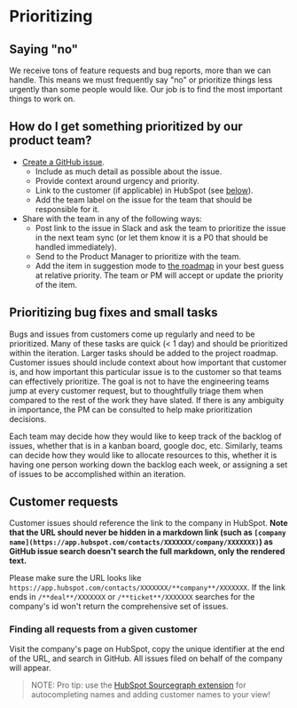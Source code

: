 # Prioritizing

## Saying "no"

We receive tons of feature requests and bug reports, more than we can handle. This means we must frequently say "no" or prioritize things less urgently than some people would like. Our job is to find the most important things to work on.

## How do I get something prioritized by our product team?

- [Create a GitHub issue](https://github.com/sourcegraph/sourcegraph/issues/new/choose).
  - Include as much detail as possible about the issue.
  - Provide context around urgency and priority.
  - Link to the customer (if applicable) in HubSpot (see [below](#customer-requests)).
  - Add the team label on the issue for the team that should be responsible for it.
- Share with the team in any of the following ways:
  - Post link to the issue in Slack and ask the team to prioritize the issue in the next team sync (or let them know it is a P0 that should be handled immediately).
  - Send to the Product Manager to prioritize with the team.
  - Add the item in suggestion mode to [the roadmap](https://docs.google.com/document/d/1cBsE9801DcBF9chZyMnxRdolqM_1c2pPyGQz15QAvYI/edit#) in your best guess at relative priority. The team or PM will accept or update the priority of the item.

## Prioritizing bug fixes and small tasks

Bugs and issues from customers come up regularly and need to be prioritized. Many of these tasks are quick (< 1 day) and should be prioritized within the iteration. Larger tasks should be added to the project roadmap. Customer issues should include context about how important that customer is, and how important this particular issue is to the customer so that teams can effectively prioritize. The goal is not to have the engineering teams jump at every customer request, but to thoughtfully triage them when compared to the rest of the work they have slated. If there is any ambiguity in importance, the PM can be consulted to help make prioritization decisions.

Each team may decide how they would like to keep track of the backlog of issues, whether that is in a kanban board, google doc, etc. Similarly, teams can decide how they would like to allocate resources to this, whether it is having one person working down the backlog each week, or assigning a set of issues to be accomplished within an iteration.

## Customer requests

Customer issues should reference the link to the company in HubSpot. **Note that the URL should never be hidden in a markdown link (such as `[company name](https://app.hubspot.com/contacts/XXXXXXX/company/XXXXXXX)`) as GitHub issue search doesn't search the full markdown, only the rendered text.**

Please make sure the URL looks like `https://app.hubspot.com/contacts/XXXXXXX/**company**/XXXXXXX`. If the link ends in `/**deal**/XXXXXXX` or `/**ticket**/XXXXXXX` searches for the company's id won't return the comprehensive set of issues.

### Finding all requests from a given customer

Visit the company's page on HubSpot, copy the unique identifier at the end of the URL, and search in GitHub. All issues filed on behalf of the company will appear.

> NOTE: Pro tip: use the [HubSpot Sourcegraph extension](https://sourcegraph.com/extensions/sourcegraph/hubspot) for autocompleting names and adding customer names to your view!
